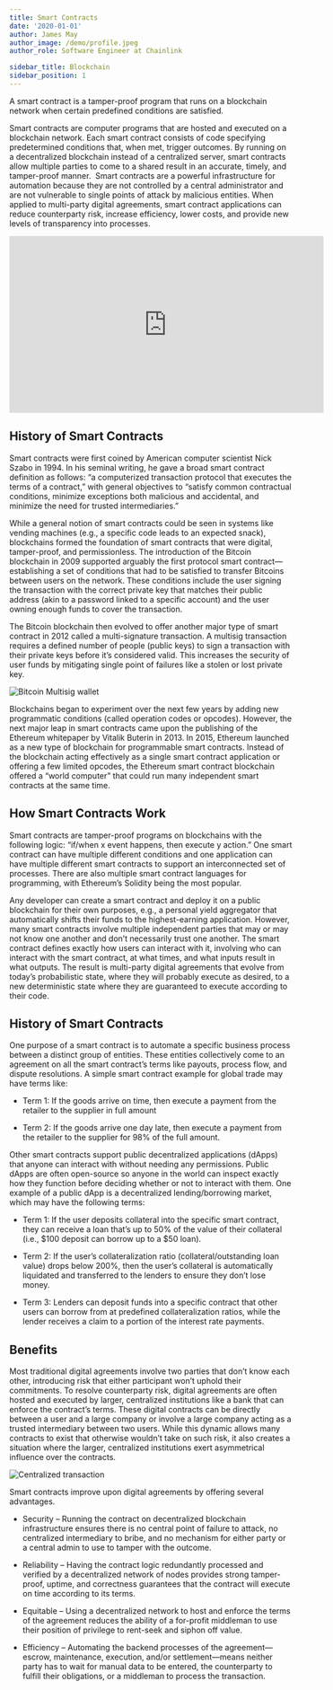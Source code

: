 ```yaml
---
title: Smart Contracts
date: '2020-01-01'
author: James May
author_image: /demo/profile.jpeg
author_role: Software Engineer at Chainlink

sidebar_title: Blockchain
sidebar_position: 1
---
```


A smart contract is a tamper-proof program that runs on a blockchain network when certain predefined conditions are
satisfied.

Smart contracts are computer programs that are hosted and executed on a blockchain network. Each smart contract consists
of code specifying predetermined conditions that, when met, trigger outcomes. By running on a decentralized blockchain
instead of a centralized server, smart contracts allow multiple parties to come to a shared result in an accurate,
timely, and tamper-proof manner. ‍ Smart contracts are a powerful infrastructure for automation because they are not
controlled by a central administrator and are not vulnerable to single points of attack by malicious entities. When
applied to multi-party digital agreements, smart contract applications can reduce counterparty risk, increase
efficiency, lower costs, and provide new levels of transparency into processes.

<iframe width="560" height="315" src="https://www.youtube.com/embed/ZE2HxTmxfrI" title="YouTube video player" frameborder="0" allow="accelerometer; autoplay; clipboard-write; encrypted-media; gyroscope; picture-in-picture" allowfullscreen></iframe>

## History of Smart Contracts

Smart contracts were first coined by American computer scientist Nick Szabo in 1994. In his seminal writing, he gave a
broad smart contract definition as follows: “a computerized transaction protocol that executes the terms of a contract,”
with general objectives to “satisfy common contractual conditions, minimize exceptions both malicious and accidental,
and minimize the need for trusted intermediaries.”

While a general notion of smart contracts could be seen in systems like vending machines (e.g., a specific code leads to
an expected snack), blockchains formed the foundation of smart contracts that were digital, tamper-proof, and
permissionless. The introduction of the Bitcoin blockchain in 2009 supported arguably the first protocol smart
contract—establishing a set of conditions that had to be satisfied to transfer Bitcoins between users on the network.
These conditions include the user signing the transaction with the correct private key that matches their public address
(akin to a password linked to a specific account) and the user owning enough funds to cover the transaction.

The Bitcoin blockchain then evolved to offer another major type of smart contract in 2012 called a multi-signature
transaction. A multisig transaction requires a defined number of people (public keys) to sign a transaction with their
private keys before it’s considered valid. This increases the security of user funds by mitigating single point of
failures like a stolen or lost private key.

![Bitcoin Multisig wallet](/posts/blockchain101/smart-contracts/image2.png)

Blockchains began to experiment over the next few years by adding new programmatic conditions (called operation codes or
opcodes). However, the next major leap in smart contracts came upon the publishing of the Ethereum whitepaper by Vitalik
Buterin in 2013. In 2015, Ethereum launched as a new type of blockchain for programmable smart contracts. Instead of the
blockchain acting effectively as a single smart contract application or offering a few limited opcodes, the Ethereum
smart contract blockchain offered a “world computer” that could run many independent smart contracts at the same time.

## How Smart Contracts Work

Smart contracts are tamper-proof programs on blockchains with the following logic: “if/when x event happens, then
execute y action.” One smart contract can have multiple different conditions and one application can have multiple
different smart contracts to support an interconnected set of processes. There are also multiple smart contract
languages for programming, with Ethereum’s Solidity being the most popular.

Any developer can create a smart contract and deploy it on a public blockchain for their own purposes, e.g., a personal
yield aggregator that automatically shifts their funds to the highest-earning application. However, many smart contracts
involve multiple independent parties that may or may not know one another and don’t necessarily trust one another. The
smart contract defines exactly how users can interact with it, involving who can interact with the smart contract, at
what times, and what inputs result in what outputs. The result is multi-party digital agreements that evolve from
today’s probabilistic state, where they will probably execute as desired, to a new deterministic state where they are
guaranteed to execute according to their code.

## History of Smart Contracts

One purpose of a smart contract is to automate a specific business process between a distinct group of entities. These
entities collectively come to an agreement on all the smart contract’s terms like payouts, process flow, and dispute
resolutions. A simple smart contract example for global trade may have terms like:

- Term 1: If the goods arrive on time, then execute a payment from the retailer to the supplier in full amount

- Term 2: If the goods arrive one day late, then execute a payment from the retailer to the supplier for 98% of the full
  amount.

Other smart contracts support public decentralized applications (dApps) that anyone can interact with without needing
any permissions. Public dApps are often open-source so anyone in the world can inspect exactly how they function before
deciding whether or not to interact with them. One example of a public dApp is a decentralized lending/borrowing market,
which may have the following terms:

- Term 1: If the user deposits collateral into the specific smart contract, they can receive a loan that’s up to 50% of
  the value of their collateral (i.e., $100 deposit can borrow up to a $50 loan).

- Term 2: If the user’s collateralization ratio (collateral/outstanding loan value) drops below 200%, then the user’s
  collateral is automatically liquidated and transferred to the lenders to ensure they don’t lose money.

- Term 3: Lenders can deposit funds into a specific contract that other users can borrow from at predefined
  collateralization ratios, while the lender receives a claim to a portion of the interest rate payments.

## Benefits

Most traditional digital agreements involve two parties that don’t know each other, introducing risk that either
participant won’t uphold their commitments. To resolve counterparty risk, digital agreements are often hosted and
executed by larger, centralized institutions like a bank that can enforce the contract’s terms. These digital contracts
can be directly between a user and a large company or involve a large company acting as a trusted intermediary between
two users. While this dynamic allows many contracts to exist that otherwise wouldn’t take on such risk, it also creates
a situation where the larger, centralized institutions exert asymmetrical influence over the contracts.

![Centralized transaction](/posts/blockchain101/smart-contracts/image1.png)

Smart contracts improve upon digital agreements by offering several advantages.

- Security – Running the contract on decentralized blockchain infrastructure ensures there is no central point of
  failure to attack, no centralized intermediary to bribe, and no mechanism for either party or a central admin to use
  to tamper with the outcome.

- Reliability – Having the contract logic redundantly processed and verified by a decentralized network of nodes
  provides strong tamper-proof, uptime, and correctness guarantees that the contract will execute on time according to
  its terms.

- Equitable – Using a decentralized network to host and enforce the terms of the agreement reduces the ability of a
  for-profit middleman to use their position of privilege to rent-seek and siphon off value.

- Efficiency – Automating the backend processes of the agreement—escrow, maintenance, execution, and/or settlement—means
  neither party has to wait for manual data to be entered, the counterparty to fulfill their obligations, or a middleman
  to process the transaction.
